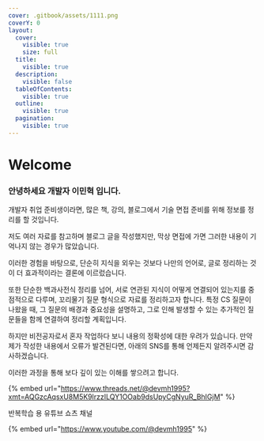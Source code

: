 ```yaml
---
cover: .gitbook/assets/1111.png
coverY: 0
layout:
  cover:
    visible: true
    size: full
  title:
    visible: true
  description:
    visible: false
  tableOfContents:
    visible: true
  outline:
    visible: true
  pagination:
    visible: true
---
```


# Welcome

### 안녕하세요 개발자 이민혁 입니다.

개발자 취업 준비생이라면, 많은 책, 강의, 블로그에서 기술 면접 준비를 위해 정보를 정리를 할 것입니다.&#x20;

저도 여러 자료를 참고하며 블로그 글을 작성했지만, 막상 면접에 가면 그러한 내용이 기억나지 않는 경우가 많았습니다.

이러한 경험을 바탕으로, 단순히 지식을 외우는 것보다 나만의 언어로, 글로 정리하는 것이 더 효과적이라는 결론에 이르렀습니다.&#x20;

또한 단순한 백과사전식 정리를 넘어, 서로 연관된 지식이 어떻게 연결되어 있는지를 중점적으로 다루며, 꼬리물기 질문 형식으로 자료를 정리하고자 합니다. 특정 CS 질문이 나왔을 때, 그 질문의 배경과 중요성을 설명하고, 그로 인해 발생할 수 있는 추가적인 질문들을 함께 연결하여 정리할 계획입니다.

하지만 비전공자로서 혼자 작업하다 보니 내용의 정확성에 대한 우려가 있습니다. 만약 제가 작성한 내용에서 오류가 발견된다면, 아래의 SNS를 통해 언제든지 알려주시면 감사하겠습니다.

이러한 과정을 통해 보다 깊이 있는 이해를 쌓으려고 합니다.

{% embed url="https://www.threads.net/@devmh1995?xmt=AQGzcAqsxU8M5K9lrzzILQY1OOab9dsUpyCgNyuR_BhIGjM" %}

반복학습 용 유튜브 쇼츠 채널

{% embed url="https://www.youtube.com/@devmh1995" %}
